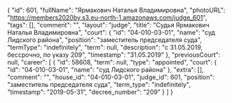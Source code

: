 {
    "id": 601,
    "fullName": "Ярмакович Наталья Владимировна",
    "photoURL": "https://members2020by.s3.eu-north-1.amazonaws.com/judge_601",
    "tags": [],
    "comment": "",
    "layout": "judge",
    "title": "Судья Ярмакович Наталья Владимировна",
    "court": {
        "id": "04-010-03-01",
        "name": "суд Лидского района",
        "position": "заместитель председателя суда",
        "termType": "indefinitely",
        "term": null,
        "description": "c 31.05.2019, бессрочно, по указу 209",
        "timestamp": "31.05.2019"
    },
    "previousCourt": null,
    "career": [
        {
            "id": 58608,
            "term": null,
            "type": "appointed",
            "court": {
                "id": "04-010-03-01",
                "name": "суд Лидского района"
            },
            "extra": [],
            "comment": "",
            "house_id": "04-010-03-01",
            "judge_id": 601,
            "position": "заместитель председателя суда",
            "term_type": "indefinitely",
            "timestamp": "2019-05-31",
            "decree_number": "209"
        }
    ]
}